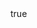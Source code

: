 ---
template: site
layout: index
ignoreMarkdown: true

meta:
    title: Paalamugan Portfolio
    description: A full stack developer and very much passionate and interesting about any coding language.

common: common

body:
  section_one:
    title: About me
    description: Having 3.5 year of experience in Full Stack development and more enthusiasm for my work. Able to work independently, as a part of team and able to vaporize and grasp the new things.
    skills:
      - Node.js
      - Express
      - Python
      - Angularjs
      - Angular 6
      - Vue
      - React
      - Svelte
      - Gatsby
      - Graphql
      - MongoDB
      - Mysql
      - Redis
      - Clickhouse
      - MeiliSearch
      - NSQD
      - Stripe
      - Docker
      - Heroku
      - Netlify
      - Git
      - Rest API
      - CSS
      - Sass
      - Scss
      - Java
      - C
      - C++
  section_two:
    title: Latest Projects
    projects:
      - url: https://employee-payslip-generator.herokuapp.com
        gitUrl: https://github.com/paalamugan/payslip-generator-api
        image: screenshots/employee-payslip-generator.png
        caption: Employee Payslip Generator
        description: Generate a Employee monthly payslip and send to mail.

      - url: https://jewellery-app.netlify.app
        gitUrl: https://github.com/paalamugan/JewelleryMiniApp-Angular
        image: screenshots/jewellery-app.png
        caption: Simple Jewellery App
        description: Angular Simple Jewellery Application made with angular6 framework.

      - url: https://excel-sheet-data.netlify.app
        gitUrl: https://github.com/paalamugan/ExcelReadWrite-Angular
        image: screenshots/excel-sheet-data.png
        caption: Excel Sheet Data
        description: Excel Sheet Read and write Angular Sample Project

      - url: https://svelte-components-inside-angularjs.netlify.app
        gitUrl: https://github.com/paalamugan/svelte-components-inside-angularjs
        image: screenshots/svelte-components-inside-angularjs.png
        caption: Svelte Components Inside Angularjs
        description: Svelte components inside angularjs

      - url: https://svelte-table-component.netlify.app
        gitUrl: https://github.com/paalamugan/svelte-table-component
        image: screenshots/svelte-table-component.png
        caption: Svelte Table Component
        description: Svelte table component with a sortable and infinity scroll table.

      - url: https://selectize-click-editable.netlify.app
        gitUrl: https://github.com/paalamugan/selectize_restore_on_click_plugin
        image: screenshots/selectize-click-editable.png
        caption: Selectize Click Editable
        description: This angularjs directive plugin support clickable edit selectedItem in selectize.

      - url: https://tooltip-css.netlify.app
        gitUrl: https://github.com/paalamugan/tooltip-css
        image: screenshots/tooltip-css.png
        caption: Custom Tooltip Css
        description: Customize tooltip css style

      - url: https://angularjs-clipboard.netlify.app
        gitUrl: https://github.com/paalamugan/override-angularjs-ng-clipboard
        image: screenshots/angularjs-clipboard.png
        caption: Override Angularjs Directive
        description: Override a existing angularjs ngclipboard directive.

      - url: https://customize-angular-slideable.netlify.app
        gitUrl: https://github.com/paalamugan/customize-angular-slideables
        image: screenshots/customize-angular-slideable.png
        caption: Customize Angular Slideable
        description: Customize Angular Slideables Script Support with or without jquery.
    button:
      name: See More

  section_three:
    title: Contact me
    description: ''
    address: '120 N-BLock, 25th street, Bharathiyar Nagar, Adayar, Chennai: 600005'
    phone: '+91 8754578990'
    email: paalamugan44@gmail.com
    button:
      name: Send Message
---
